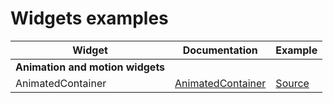 # Widgets examples


| Widget                       | Documentation                                                        | Example |
|------------------------------|----------------------------------------------------------------------|---------|
| **Animation and motion widgets** |                                                                      |         |
| AnimatedContainer            | [AnimatedContainer][Doc_AnimatedContainer] | [Source][Source_AnimatedContainer]      |


[Doc_AnimatedContainer]:https://api.flutter.dev/flutter/widgets/AnimatedContainer-class.html

[Source_AnimatedContainer]:/lib/animation_and_motion_widgets/animated_container.dart